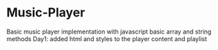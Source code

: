 # Music-Player
Basic music player implementation with javascript basic array and string methods
Day1: added html and styles to the player content and playlist
